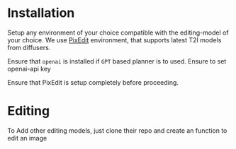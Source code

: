 # Installation
Setup any environment of your choice compatible with the editing-model of your choice. We use [PixEdit](https://github.com/dair-iitd/PixEdit) environment, that supports latest T2I models from diffusers.

Ensure that `openai` is installed if `GPT` based planner is to used. Ensure to set openai-api key

Ensure that PixEdit is setup completely before proceeding.





# Editing
To Add other editing models, just clone their repo and create an function to edit an image